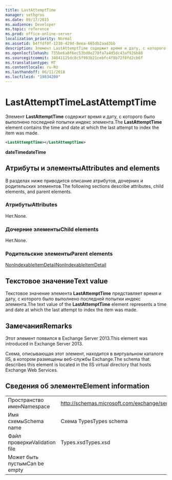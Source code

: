 ```yaml
---
title: LastAttemptTime
manager: sethgros
ms.date: 09/17/2015
ms.audience: Developer
ms.topic: reference
ms.prod: office-online-server
localization_priority: Normal
ms.assetid: b4ffdf0f-1210-429d-8eea-665db2aad3bb
description: Элемент LastAttemptTime содержит время и дату, с которого было выполнено последней попытки индекс элемента.
ms.openlocfilehash: 735be6a0f6ec53bd0e270fa7a4d5dc43af926b88
ms.sourcegitcommit: 34041125dc8c5f993b21cebfc4f8b72f0fd2cb6f
ms.translationtype: MT
ms.contentlocale: ru-RU
ms.lasthandoff: 06/11/2018
ms.locfileid: "19834200"
---
```

# <a name="lastattempttime"></a><span data-ttu-id="b30ed-103">LastAttemptTime</span><span class="sxs-lookup"><span data-stu-id="b30ed-103">LastAttemptTime</span></span>

<span data-ttu-id="b30ed-104">Элемент **LastAttemptTime** содержит время и дату, с которого было выполнено последней попытки индекс элемента.</span><span class="sxs-lookup"><span data-stu-id="b30ed-104">The **LastAttemptTime** element contains the time and date at which the last attempt to index the item was made.</span></span> 
  
```XML
<LastAttemptTime></LastAttemptTime>
```

 <span data-ttu-id="b30ed-105">**dateTime**</span><span class="sxs-lookup"><span data-stu-id="b30ed-105">**dateTime**</span></span>
## <a name="attributes-and-elements"></a><span data-ttu-id="b30ed-106">Атрибуты и элементы</span><span class="sxs-lookup"><span data-stu-id="b30ed-106">Attributes and elements</span></span>

<span data-ttu-id="b30ed-107">В разделах ниже приводится описание атрибутов, дочерних и родительских элементов.</span><span class="sxs-lookup"><span data-stu-id="b30ed-107">The following sections describe attributes, child elements, and parent elements.</span></span>
  
### <a name="attributes"></a><span data-ttu-id="b30ed-108">Атрибуты</span><span class="sxs-lookup"><span data-stu-id="b30ed-108">Attributes</span></span>

<span data-ttu-id="b30ed-109">Нет.</span><span class="sxs-lookup"><span data-stu-id="b30ed-109">None.</span></span>
  
### <a name="child-elements"></a><span data-ttu-id="b30ed-110">Дочерние элементы</span><span class="sxs-lookup"><span data-stu-id="b30ed-110">Child elements</span></span>

<span data-ttu-id="b30ed-111">Нет.</span><span class="sxs-lookup"><span data-stu-id="b30ed-111">None.</span></span>
  
### <a name="parent-elements"></a><span data-ttu-id="b30ed-112">Родительские элементы</span><span class="sxs-lookup"><span data-stu-id="b30ed-112">Parent elements</span></span>

[<span data-ttu-id="b30ed-113">NonIndexableItemDetail</span><span class="sxs-lookup"><span data-stu-id="b30ed-113">NonIndexableItemDetail</span></span>](nonindexableitemdetail.md)
  
## <a name="text-value"></a><span data-ttu-id="b30ed-114">Текстовое значение</span><span class="sxs-lookup"><span data-stu-id="b30ed-114">Text value</span></span>

<span data-ttu-id="b30ed-115">Текстовое значение элемента **LastAttemptTime** представляет время и дату, с которого было выполнено последней попытки индекс элемента.</span><span class="sxs-lookup"><span data-stu-id="b30ed-115">The text value of the **LastAttemptTime** element represents a time and date at which the last attempt to index the item was made.</span></span> 
  
## <a name="remarks"></a><span data-ttu-id="b30ed-116">Замечания</span><span class="sxs-lookup"><span data-stu-id="b30ed-116">Remarks</span></span>

<span data-ttu-id="b30ed-117">Этот элемент появился в Exchange Server 2013.</span><span class="sxs-lookup"><span data-stu-id="b30ed-117">This element was introduced in Exchange Server 2013.</span></span>
  
<span data-ttu-id="b30ed-118">Схема, описывающая этот элемент, находится в виртуальном каталоге IIS, в котором размещены веб-службы Exchange.</span><span class="sxs-lookup"><span data-stu-id="b30ed-118">The schema that describes this element is located in the IIS virtual directory that hosts Exchange Web Services.</span></span>
  
## <a name="element-information"></a><span data-ttu-id="b30ed-119">Сведения об элементе</span><span class="sxs-lookup"><span data-stu-id="b30ed-119">Element information</span></span>

|||
|:-----|:-----|
|<span data-ttu-id="b30ed-120">Пространство имен</span><span class="sxs-lookup"><span data-stu-id="b30ed-120">Namespace</span></span>  <br/> |http://schemas.microsoft.com/exchange/services/2006/types  <br/> |
|<span data-ttu-id="b30ed-121">Имя схемы</span><span class="sxs-lookup"><span data-stu-id="b30ed-121">Schema name</span></span>  <br/> |<span data-ttu-id="b30ed-122">Схема Types</span><span class="sxs-lookup"><span data-stu-id="b30ed-122">Types schema</span></span>  <br/> |
|<span data-ttu-id="b30ed-123">Файл проверки</span><span class="sxs-lookup"><span data-stu-id="b30ed-123">Validation file</span></span>  <br/> |<span data-ttu-id="b30ed-124">Types.xsd</span><span class="sxs-lookup"><span data-stu-id="b30ed-124">Types.xsd</span></span>  <br/> |
|<span data-ttu-id="b30ed-125">Может быть пустым</span><span class="sxs-lookup"><span data-stu-id="b30ed-125">Can be empty</span></span>  <br/> ||
   

